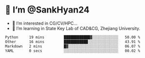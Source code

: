 # 👋 I’m @SankHyan24

- 👀 I’m interested in CG/CV/HPC...
- 🌱 I’m learning in State Key Lab of CAD&CG, Zhejiang University.

<!---
SankHyan24/SankHyan24 is a ✨ special ✨ repository because its `README.md` (this file) appears on your GitHub profile.
You can click the Preview link to take a look at your changes.
--->
<!--START_SECTION:waka-->

```txt
Python     19 mins         ████████████▓░░░░░░░░░░░░   50.00 %
Other      16 mins         ███████████░░░░░░░░░░░░░░   43.91 %
Markdown   2 mins          █▓░░░░░░░░░░░░░░░░░░░░░░░   06.07 %
YAML       0 secs          ░░░░░░░░░░░░░░░░░░░░░░░░░   00.02 %
```

<!--END_SECTION:waka-->

